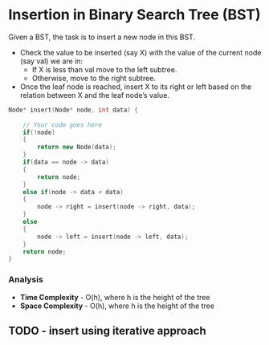 # Insertion in Binary Search Tree (BST)

Given a BST, the task is to insert a new node in this BST.

- Check the value to be inserted (say X) with the value of the current node (say val) we are in:
    - If X is less than val move to the left subtree.
    - Otherwise, move to the right subtree.
- Once the leaf node is reached, insert X to its right or left based on the relation between X and the leaf node’s value.

```cpp
Node* insert(Node* node, int data) {
        
    // Your code goes here
    if(!node)
    {
        return new Node(data);
    }
    if(data == node -> data)
    {
        return node;
    }
    else if(node -> data < data)
    {
        node -> right = insert(node -> right, data);
    }
    else
    {
        node -> left = insert(node -> left, data);
    }
    return node;
}
```

### Analysis
- **Time Complexity** - O(h), where h is the height of the tree
- **Space Complexity** - O(h), where h is the height of the tree

## TODO - insert using iterative approach
